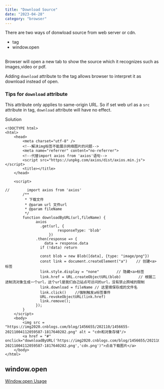 ```yaml
---
title: "Download Source"
date: "2023-04-28"
category: "browser"
---
```


There are two ways of donwload source from web server or cdn.
- <a>tag
- window.open

## <a>

Browser will open a new tab to show the source which it recognizes such as images,video or pdf.   

Adding `download` attribute to the <a> tag allows browser to interpret it as download instead of open.   

### Tips for `download` attribute

This attribute only applies to same-origin URL. So if set web url as a `src` attribute in <a> tag, `download` attribute will have no effect.

Solution
```
<!DOCTYPE html>
<html>
    <head>
        <meta charset="utf-8" />
        <!--解决img标签不能展示网络图片的问题-->
        <meta name="referrer" content="no-referrer">
        <!--代替import axios from 'axios'语句-->
        <script src="https://unpkg.com/axios/dist/axios.min.js"></script>
        <title></title>
    </head>

    <script>

//        import axios from 'axios'
        /**
         * 下载文件
         * @param url 文件url
         * @param fileName
         */
        function downloadByURL(url,fileName) {
              axios
                .get(url, {
                        responseType: 'blob'
                    })
              .then(response => {
                  data = response.data
                if (!data) return

                const blob = new Blob([data], {type: "image/png"})
                const link = document.createElement("a")    // 创建<a>标签
                link.style.display = "none"        // 隐藏<a>标签
                link.href = URL.createObjectURL(blob)        // 根据二进制流对象生成一个url，这个url是我们自己站点可访问的url，没有禁止跨域的限制
                link.download = fileName // 这里填保存成的文件名
                link.click()    //强制触发a标签事件
                URL.revokeObjectURL(link.href)
                link.remove();
              });
        }
    </script>
    <body>
        <img src = "https://img2020.cnblogs.com/blog/1456655/202110/1456655-20211004112059587-1817640282.png" alt = "cdn和对象存储"/>
        <a href = "#" onclick="downloadByURL('https://img2020.cnblogs.com/blog/1456655/202110/1456655-20211004112059587-1817640282.png','cdn.png')">点击下载图片</a>
    </body>
</html>
```

## window.open

[Window.open Usage](https://developer.mozilla.org/zh-CN/docs/Web/API/Window/open#%E8%AF%AD%E6%B3%95)
